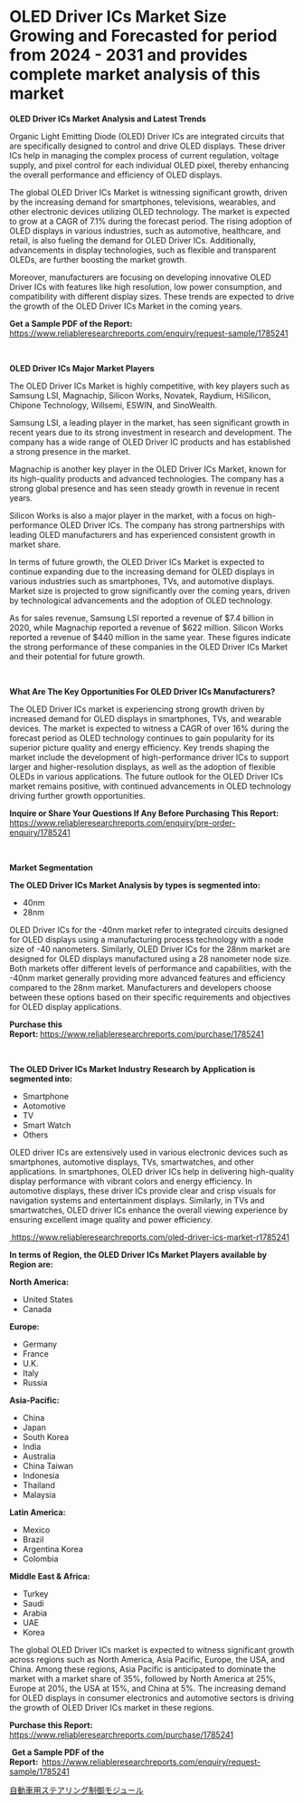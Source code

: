 <p><h1>OLED Driver ICs Market Size Growing and Forecasted for period from 2024 - 2031 and provides complete market analysis of this market</h1></p><p><strong>OLED Driver ICs Market Analysis and Latest Trends</strong></p>
<p><p>Organic Light Emitting Diode (OLED) Driver ICs are integrated circuits that are specifically designed to control and drive OLED displays. These driver ICs help in managing the complex process of current regulation, voltage supply, and pixel control for each individual OLED pixel, thereby enhancing the overall performance and efficiency of OLED displays.</p><p>The global OLED Driver ICs Market is witnessing significant growth, driven by the increasing demand for smartphones, televisions, wearables, and other electronic devices utilizing OLED technology. The market is expected to grow at a CAGR of 7.1% during the forecast period. The rising adoption of OLED displays in various industries, such as automotive, healthcare, and retail, is also fueling the demand for OLED Driver ICs. Additionally, advancements in display technologies, such as flexible and transparent OLEDs, are further boosting the market growth.</p><p>Moreover, manufacturers are focusing on developing innovative OLED Driver ICs with features like high resolution, low power consumption, and compatibility with different display sizes. These trends are expected to drive the growth of the OLED Driver ICs Market in the coming years.</p></p>
<p><strong>Get a Sample PDF of the Report:&nbsp;</strong> <a href="https://www.reliableresearchreports.com/enquiry/request-sample/1785241">https://www.reliableresearchreports.com/enquiry/request-sample/1785241</a></p>
<p>&nbsp;</p>
<p><strong>OLED Driver ICs Major Market Players</strong></p>
<p><p>The OLED Driver ICs Market is highly competitive, with key players such as Samsung LSI, Magnachip, Silicon Works, Novatek, Raydium, HiSilicon, Chipone Technology, Willsemi, ESWIN, and SinoWealth. </p><p>Samsung LSI, a leading player in the market, has seen significant growth in recent years due to its strong investment in research and development. The company has a wide range of OLED Driver IC products and has established a strong presence in the market.</p><p>Magnachip is another key player in the OLED Driver ICs Market, known for its high-quality products and advanced technologies. The company has a strong global presence and has seen steady growth in revenue in recent years.</p><p>Silicon Works is also a major player in the market, with a focus on high-performance OLED Driver ICs. The company has strong partnerships with leading OLED manufacturers and has experienced consistent growth in market share.</p><p>In terms of future growth, the OLED Driver ICs Market is expected to continue expanding due to the increasing demand for OLED displays in various industries such as smartphones, TVs, and automotive displays. Market size is projected to grow significantly over the coming years, driven by technological advancements and the adoption of OLED technology.</p><p>As for sales revenue, Samsung LSI reported a revenue of $7.4 billion in 2020, while Magnachip reported a revenue of $622 million. Silicon Works reported a revenue of $440 million in the same year. These figures indicate the strong performance of these companies in the OLED Driver ICs Market and their potential for future growth.</p></p>
<p>&nbsp;</p>
<p><strong>What Are The Key Opportunities For OLED Driver ICs Manufacturers?</strong></p>
<p><p>The OLED Driver ICs market is experiencing strong growth driven by increased demand for OLED displays in smartphones, TVs, and wearable devices. The market is expected to witness a CAGR of over 16% during the forecast period as OLED technology continues to gain popularity for its superior picture quality and energy efficiency. Key trends shaping the market include the development of high-performance driver ICs to support larger and higher-resolution displays, as well as the adoption of flexible OLEDs in various applications. The future outlook for the OLED Driver ICs market remains positive, with continued advancements in OLED technology driving further growth opportunities.</p></p>
<p><strong>Inquire or Share Your Questions If Any Before Purchasing This Report:</strong> <a href="https://www.reliableresearchreports.com/enquiry/pre-order-enquiry/1785241">https://www.reliableresearchreports.com/enquiry/pre-order-enquiry/1785241</a></p>
<p>&nbsp;</p>
<p><strong>Market Segmentation</strong></p>
<p><strong>The OLED Driver ICs Market Analysis by types is segmented into:</strong></p>
<p><ul><li>40nm</li><li>28nm</li></ul></p>
<p><p>OLED Driver ICs for the -40nm market refer to integrated circuits designed for OLED displays using a manufacturing process technology with a node size of -40 nanometers. Similarly, OLED Driver ICs for the 28nm market are designed for OLED displays manufactured using a 28 nanometer node size. Both markets offer different levels of performance and capabilities, with the -40nm market generally providing more advanced features and efficiency compared to the 28nm market. Manufacturers and developers choose between these options based on their specific requirements and objectives for OLED display applications.</p></p>
<p><strong>Purchase this Report:&nbsp;</strong><a href="https://www.reliableresearchreports.com/purchase/1785241">https://www.reliableresearchreports.com/purchase/1785241</a></p>
<p>&nbsp;</p>
<p><strong>The OLED Driver ICs Market Industry Research by Application is segmented into:</strong></p>
<p><ul><li>Smartphone</li><li>Aotomotive</li><li>TV</li><li>Smart Watch</li><li>Others</li></ul></p>
<p><p>OLED driver ICs are extensively used in various electronic devices such as smartphones, automotive displays, TVs, smartwatches, and other applications. In smartphones, OLED driver ICs help in delivering high-quality display performance with vibrant colors and energy efficiency. In automotive displays, these driver ICs provide clear and crisp visuals for navigation systems and entertainment displays. Similarly, in TVs and smartwatches, OLED driver ICs enhance the overall viewing experience by ensuring excellent image quality and power efficiency.</p></p>
<p><a href="https://www.reliableresearchreports.com/oled-driver-ics-market-r1785241">&nbsp;https://www.reliableresearchreports.com/oled-driver-ics-market-r1785241</a></p>
<p><strong>In terms of Region, the OLED Driver ICs Market Players available by Region are:</strong></p>
<p>
    <p> <strong> North America: </strong>
        <ul>
            <li>United States</li>
            <li>Canada</li>
        </ul>
        </p> 
    <p> <strong> Europe: </strong>
        <ul>
            <li>Germany</li>
            <li>France</li>
            <li>U.K.</li>
            <li>Italy</li>
            <li>Russia</li>
        </ul>
        </p> 
    <p> <strong> Asia-Pacific: </strong>
        <ul>
            <li>China</li>
            <li>Japan</li>
            <li>South Korea</li>
            <li>India</li>
            <li>Australia</li>
            <li>China Taiwan</li>
            <li>Indonesia</li>
            <li>Thailand</li>
            <li>Malaysia</li>
        </ul>
        </p> 
    <p> <strong> Latin America: </strong>
        <ul>
            <li>Mexico</li>
            <li>Brazil</li>
            <li>Argentina Korea</li>
            <li>Colombia</li>
        </ul>
        </p> 
    <p> <strong> Middle East & Africa: </strong>
        <ul>
            <li>Turkey</li>
            <li>Saudi</li>
            <li>Arabia</li>
            <li>UAE</li>
            <li>Korea</li>
        </ul>
    </p>
    </p>
<p><p>The global OLED Driver ICs market is expected to witness significant growth across regions such as North America, Asia Pacific, Europe, the USA, and China. Among these regions, Asia Pacific is anticipated to dominate the market with a market share of 35%, followed by North America at 25%, Europe at 20%, the USA at 15%, and China at 5%. The increasing demand for OLED displays in consumer electronics and automotive sectors is driving the growth of OLED Driver ICs market in these regions.</p></p>
<p><strong>Purchase this Report: </strong><a href="https://www.reliableresearchreports.com/purchase/1785241">https://www.reliableresearchreports.com/purchase/1785241</a></p>
<p>&nbsp;<strong>Get a Sample PDF of the Report:&nbsp;&nbsp;</strong><a href="https://www.reliableresearchreports.com/enquiry/request-sample/1785241">https://www.reliableresearchreports.com/enquiry/request-sample/1785241</a></p>
<p><strong></strong></p>
<p><p><a href="https://github.com/MosesSpinka1914/Market-Research-Report-List-2/blob/main/4411312104876.md">自動車用ステアリング制御モジュール</a></p></p>